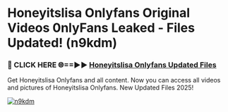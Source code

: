 # Honeyitslisa Onlyfans Original Videos 0nlyFans Leaked - Files Updated! (n9kdm)

<h3>🔴 CLICK HERE 🌐==►► <a href="https://tinyurl.com/ehrbuxhb" rel="nofollow">Honeyitslisa Onlyfans Updated Files</a></h3>

Get Honeyitslisa Onlyfans and all content. Now you can access all videos and pictures of Honeyitslisa Onlyfans. New Updated Files 2025!

[![n9kdm](https://i.imgur.com/lVYEuWS.gif)](https://tinyurl.com/ehrbuxhb)
